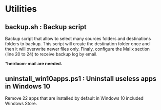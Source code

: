 # Utilities

backup.sh : Backup script
-
Backup script that allow to select many sources folders and destinations folders to backup. This script will create the destination folder once and then it will overwrite newer files only. Finaly, configure the Mailx section (line 20 to 24) to receive backup log by email.

***heirloom-mail are needed.**

uninstall_win10apps.ps1 : Uninstall useless apps in Windows 10
-
Remove 22 apps that are installed by default in Windows 10 included Windows Store.
